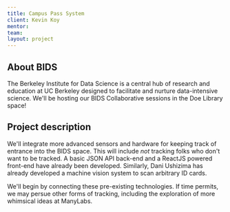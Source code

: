 ```yaml
---
title: Campus Pass System
client: Kevin Koy
mentor:
team:
layout: project
---
```

## About BIDS

The Berkeley Institute for Data Science is a central hub of research and
education at UC Berkeley designed to facilitate and nurture data-intensive
science. We'll be hosting our BIDS Collaborative sessions in the Doe Library
space!

## Project description

We'll integrate more advanced sensors and hardware for keeping track of entrance into
the BIDS space. This will include *not* tracking folks who don't want to be
tracked. A basic JSON API back-end and a ReactJS powered front-end have already
been developed. Similarly, Dani Ushizima has already developed a machine vision
system to scan arbitrary ID cards.

We'll begin by connecting these pre-existing technologies. If time permits, we
may persue other forms of tracking, including the exploration of more whimsical
ideas at ManyLabs.
